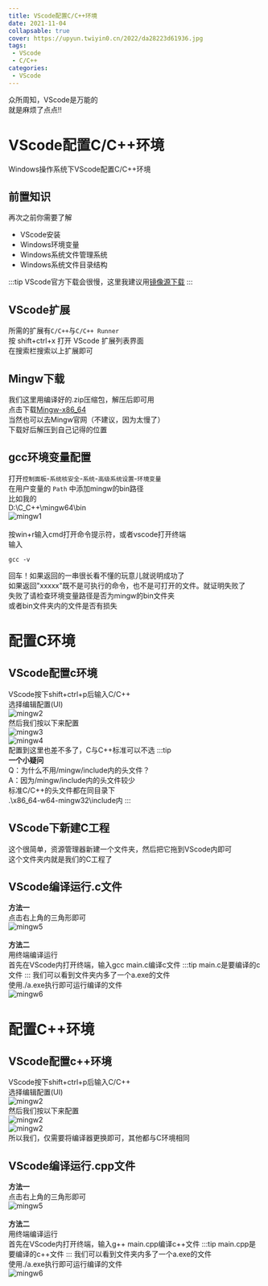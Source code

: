 ```yaml
---
title: VScode配置C/C++环境
date: 2021-11-04
collapsable: true
cover: https://upyun.twiyin0.cn/2022/da28223d61936.jpg
tags:
 - VScode
 - C/C++
categories: 
 - VScode
---
```


众所周知，VScode是万能的
<br>就是麻烦了点点!!
<!-- more -->

# VScode配置C/C++环境
Windows操作系统下VScode配置C/C++环境
## 前置知识
再次之前你需要了解
- VScode安装
- Windows环境变量
- Windows系统文件管理系统
- Windows系统文件目录结构

:::tip
VScode官方下载会很慢，这里我建议用[镜像源下载](https://update.code.visualstudio.com/latest/win32-x64-user/stable)
:::

## VScode扩展
所需的扩展有`C/C++`与`C/C++ Runner`
<br>按 shift+ctrl+x 打开 VScode 扩展列表界面
<br>在搜索栏搜索以上扩展即可

## Mingw下载
我们这里用编译好的.zip压缩包，解压后即可用
<br>点击下载[Mingw-x86_64](https://github.com/brechtsanders/winlibs_mingw/releases/download/12.2.0-14.0.6-10.0.0-ucrt-r2/winlibs-x86_64-posix-seh-gcc-12.2.0-llvm-14.0.6-mingw-w64ucrt-10.0.0-r2.zip)
<br>当然也可以去Mingw官网（不建议，因为太慢了）
<br>下载好后解压到自己记得的位置

## gcc环境变量配置
打开`控制面板`-`系统核安全`-`系统`-`高级系统设置`-`环境变量`
<br>在用户变量的 `Path` 中添加mingw的bin路径
<br>比如我的
<br>D:\C_C++\mingw64\bin
<br>![mingw1](https://img.twiyin0.cn/other/teach/gcc/mingw1.png)
<br>
<br>按win+r输入cmd打开命令提示符，或者vscode打开终端
<br>输入
```
gcc -v
```
回车！如果返回的一串很长看不懂的玩意儿就说明成功了
<br>如果返回"xxxxx"既不是可执行的命令，也不是可打开的文件。就证明失败了
<br>失败了请检查环境变量路径是否为mingw的bin文件夹
<br>或者bin文件夹内的文件是否有损失

# 配置C环境

## VScode配置c环境
VScode按下shift+ctrl+p后输入C/C++
<br>选择编辑配置(UI)
<br>![mingw2](https://img.twiyin0.cn/other/teach/gcc/mingw2.png)
<br>然后我们按以下来配置
<br>![mingw3](https://img.twiyin0.cn/other/teach/gcc/mingw3.png)
<br>![mingw4](https://img.twiyin0.cn/other/teach/gcc/mingw4.png)
<br>配置到这里也差不多了，C与C++标准可以不选
:::tip
<br>**一个小疑问**
<br>Q：为什么不用/mingw/include内的头文件？
<br>A：因为/mingw/include内的头文件较少
<br>标准C/C++的头文件都在同目录下
<br>.\x86_64-w64-mingw32\include内
:::

## VScode下新建C工程
这个很简单，资源管理器新建一个文件夹，然后把它拖到VScode内即可
<br>这个文件夹内就是我们的C工程了

## VScode编译运行.c文件
**方法一**
<br>点击右上角的三角形即可
<br>![mingw5](https://img.twiyin0.cn/other/teach/gcc/mingw5.png)
<br>
<br>**方法二**
<br>用终端编译运行
<br>首先在VScode内打开终端，输入gcc main.c编译c文件
:::tip
main.c是要编译的c文件
:::
我们可以看到文件夹内多了一个a.exe的文件
<br>使用./a.exe执行即可运行编译的文件
<br>![mingw6](https://img.twiyin0.cn/other/teach/gcc/mingw6.png)

# 配置C++环境

## VScode配置c++环境
VScode按下shift+ctrl+p后输入C/C++
<br>选择编辑配置(UI)
<br>![mingw2](https://img.twiyin0.cn/other/teach/gcc/mingw2.png)
<br>然后我们按以下来配置
<br>![mingw2](https://img.twiyin0.cn/other/teach/gcc/vsc1.png)
<br>![mingw2](https://img.twiyin0.cn/other/teach/gcc/vsc2.png)
<br>所以我们，仅需要将编译器更换即可，其他都与C环境相同

## VScode编译运行.cpp文件
**方法一**
<br>点击右上角的三角形即可
<br>![mingw5](https://img.twiyin0.cn/other/teach/gcc/vsc3.png)
<br>
<br>**方法二**
<br>用终端编译运行
<br>首先在VScode内打开终端，输入g++ main.cpp编译c++文件
:::tip
main.cpp是要编译的c++文件
:::
我们可以看到文件夹内多了一个a.exe的文件
<br>使用./a.exe执行即可运行编译的文件
<br>![mingw6](https://img.twiyin0.cn/other/teach/gcc/vsc4.png)
